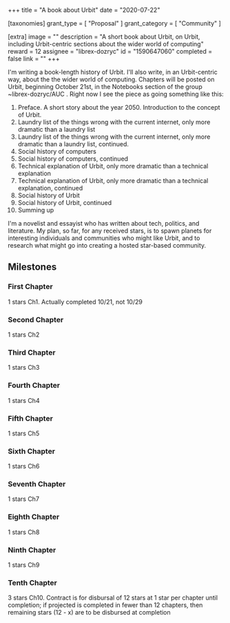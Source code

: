 +++
title = "A book about Urbit"
date = "2020-07-22"

[taxonomies]
grant_type = [ "Proposal" ]
grant_category = [ "Community" ]

[extra]
image = ""
description = "A short book about Urbit, on Urbit, including Urbit-centric sections about the wider world of computing"
reward = 12
assignee = "librex-dozryc"
id = "1590647060"
completed = false
link = ""
+++

I'm writing a book-length history of Urbit. I'll also write, in an Urbit-centric way, about the the wider world of computing. Chapters will be posted on Urbit, beginning October 21st, in the Notebooks section of the group ~librex-dozryc/AUC . Right now I see the piece as going something like this:

1. Preface. A short story about the year 2050. Introduction to the concept of Urbit.
2. Laundry list of the things wrong with the current internet, only more dramatic than a laundry list
3. Laundry list of the things wrong with the current internet, only more dramatic than a laundry list, continued.
4. Social history of computers
5. Social history of computers, continued
6. Technical explanation of Urbit, only more dramatic than a technical explanation
7. Technical explanation of Urbit, only more dramatic than a technical explanation, continued
8. Social history of Urbit
9. Social history of Urbit, continued
10. Summing up

I'm a novelist and essayist who has written about tech, politics, and literature. My plan, so far, for any received stars, is to spawn planets for interesting individuals and communities who might like Urbit, and to research what might go into creating a hosted star-based community.

## Milestones

### First Chapter

1 stars
Ch1. Actually completed 10/21, not 10/29

### Second Chapter

1 stars
Ch2

### Third Chapter

1 stars
Ch3

### Fourth Chapter

1 stars
Ch4

### Fifth Chapter

1 stars
Ch5

### Sixth Chapter

1 stars
Ch6

### Seventh Chapter

1 stars
Ch7

### Eighth Chapter

1 stars
Ch8

### Ninth Chapter

1 stars
Ch9

### Tenth Chapter

3 stars
Ch10. Contract is for disbursal of 12 stars at 1 star per chapter until completion; if projected is completed in fewer than 12 chapters, then remaining stars (12 - x) are to be disbursed at completion
